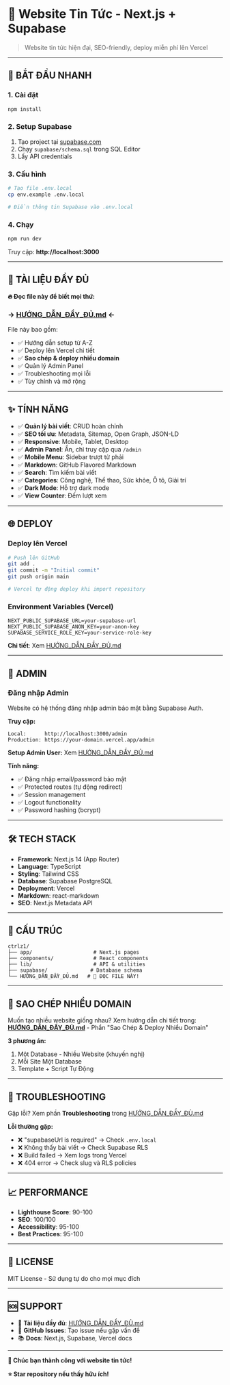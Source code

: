 # 📰 Website Tin Tức - Next.js + Supabase

> Website tin tức hiện đại, SEO-friendly, deploy miễn phí lên Vercel

---

## 🚀 BẮT ĐẦU NHANH

### 1. Cài đặt
```bash
npm install
```

### 2. Setup Supabase
1. Tạo project tại [supabase.com](https://supabase.com)
2. Chạy `supabase/schema.sql` trong SQL Editor
3. Lấy API credentials

### 3. Cấu hình
```bash
# Tạo file .env.local
cp env.example .env.local

# Điền thông tin Supabase vào .env.local
```

### 4. Chạy
```bash
npm run dev
```

Truy cập: **http://localhost:3000**

---

## 📖 TÀI LIỆU ĐẦY ĐỦ

**🔥 Đọc file này để biết mọi thứ:**

### → [HƯỚNG_DẪN_ĐẦY_ĐỦ.md](./HƯỚNG_DẪN_ĐẦY_ĐỦ.md) ←

File này bao gồm:
- ✅ Hướng dẫn setup từ A-Z
- ✅ Deploy lên Vercel chi tiết
- ✅ **Sao chép & deploy nhiều domain**
- ✅ Quản lý Admin Panel
- ✅ Troubleshooting mọi lỗi
- ✅ Tùy chỉnh và mở rộng

---

## ✨ TÍNH NĂNG

- ✅ **Quản lý bài viết**: CRUD hoàn chỉnh
- ✅ **SEO tối ưu**: Metadata, Sitemap, Open Graph, JSON-LD
- ✅ **Responsive**: Mobile, Tablet, Desktop
- ✅ **Admin Panel**: Ẩn, chỉ truy cập qua `/admin`
- ✅ **Mobile Menu**: Sidebar trượt từ phải
- ✅ **Markdown**: GitHub Flavored Markdown
- ✅ **Search**: Tìm kiếm bài viết
- ✅ **Categories**: Công nghệ, Thể thao, Sức khỏe, Ô tô, Giải trí
- ✅ **Dark Mode**: Hỗ trợ dark mode
- ✅ **View Counter**: Đếm lượt xem

---

## 🌐 DEPLOY

### Deploy lên Vercel
```bash
# Push lên GitHub
git add .
git commit -m "Initial commit"
git push origin main

# Vercel tự động deploy khi import repository
```

### Environment Variables (Vercel)
```
NEXT_PUBLIC_SUPABASE_URL=your-supabase-url
NEXT_PUBLIC_SUPABASE_ANON_KEY=your-anon-key
SUPABASE_SERVICE_ROLE_KEY=your-service-role-key
```

**Chi tiết**: Xem [HƯỚNG_DẪN_ĐẦY_ĐỦ.md](./HƯỚNG_DẪN_ĐẦY_ĐỦ.md)

---

## 🔐 ADMIN

### Đăng nhập Admin

Website có hệ thống đăng nhập admin bảo mật bằng Supabase Auth.

**Truy cập:**
```
Local:      http://localhost:3000/admin
Production: https://your-domain.vercel.app/admin
```

**Setup Admin User:** Xem [HƯỚNG_DẪN_ĐẦY_ĐỦ.md](./HƯỚNG_DẪN_ĐẦY_ĐỦ.md#-admin-panel--authentication)

**Tính năng:**
- ✅ Đăng nhập email/password bảo mật
- ✅ Protected routes (tự động redirect)
- ✅ Session management
- ✅ Logout functionality
- ✅ Password hashing (bcrypt)

---

## 🛠️ TECH STACK

- **Framework**: Next.js 14 (App Router)
- **Language**: TypeScript
- **Styling**: Tailwind CSS
- **Database**: Supabase PostgreSQL
- **Deployment**: Vercel
- **Markdown**: react-markdown
- **SEO**: Next.js Metadata API

---

## 📂 CẤU TRÚC

```
ctrlz1/
├── app/                    # Next.js pages
├── components/             # React components
├── lib/                    # API & utilities
├── supabase/              # Database schema
└── HƯỚNG_DẪN_ĐẦY_ĐỦ.md   # 📖 ĐỌC FILE NÀY!
```

---

## 🎯 SAO CHÉP NHIỀU DOMAIN

Muốn tạo nhiều website giống nhau? Xem hướng dẫn chi tiết trong:
**[HƯỚNG_DẪN_ĐẦY_ĐỦ.md](./HƯỚNG_DẪN_ĐẦY_ĐỦ.md)** - Phần "Sao Chép & Deploy Nhiều Domain"

**3 phương án:**
1. Một Database - Nhiều Website (khuyến nghị)
2. Mỗi Site Một Database
3. Template + Script Tự Động

---

## 🐛 TROUBLESHOOTING

Gặp lỗi? Xem phần **Troubleshooting** trong [HƯỚNG_DẪN_ĐẦY_ĐỦ.md](./HƯỚNG_DẪN_ĐẦY_ĐỦ.md)

**Lỗi thường gặp:**
- ❌ "supabaseUrl is required" → Check `.env.local`
- ❌ Không thấy bài viết → Check Supabase RLS
- ❌ Build failed → Xem logs trong Vercel
- ❌ 404 error → Check slug và RLS policies

---

## 📈 PERFORMANCE

- **Lighthouse Score**: 90-100
- **SEO**: 100/100
- **Accessibility**: 95-100
- **Best Practices**: 95-100

---

## 📝 LICENSE

MIT License - Sử dụng tự do cho mọi mục đích

---

## 🆘 SUPPORT

- 📖 **Tài liệu đầy đủ**: [HƯỚNG_DẪN_ĐẦY_ĐỦ.md](./HƯỚNG_DẪN_ĐẦY_ĐỦ.md)
- 💬 **GitHub Issues**: Tạo issue nếu gặp vấn đề
- 📚 **Docs**: Next.js, Supabase, Vercel docs

---

**🎉 Chúc bạn thành công với website tin tức!**

**⭐ Star repository nếu thấy hữu ích!**

